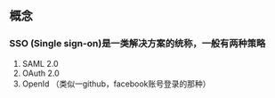 ## 概念

### SSO (Single sign-on)是一类解决方案的统称，一般有两种策略
1. SAML 2.0
2. OAuth 2.0
3. OpenId （类似一github，facebook账号登录的那种）


## 

